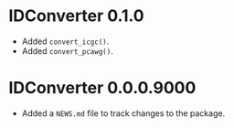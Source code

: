 # IDConverter 0.1.0

* Added `convert_icgc()`.
* Added `convert_pcawg()`.

# IDConverter 0.0.0.9000

* Added a `NEWS.md` file to track changes to the package.
